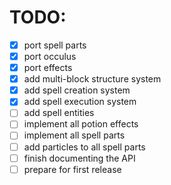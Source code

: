 # TODO:
- [x] port spell parts
- [x] port occulus
- [x] port effects
- [x] add multi-block structure system
- [x] add spell creation system
- [x] add spell execution system
- [ ] add spell entities
- [ ] implement all potion effects
- [ ] implement all spell parts
- [ ] add particles to all spell parts
- [ ] finish documenting the API
- [ ] prepare for first release
